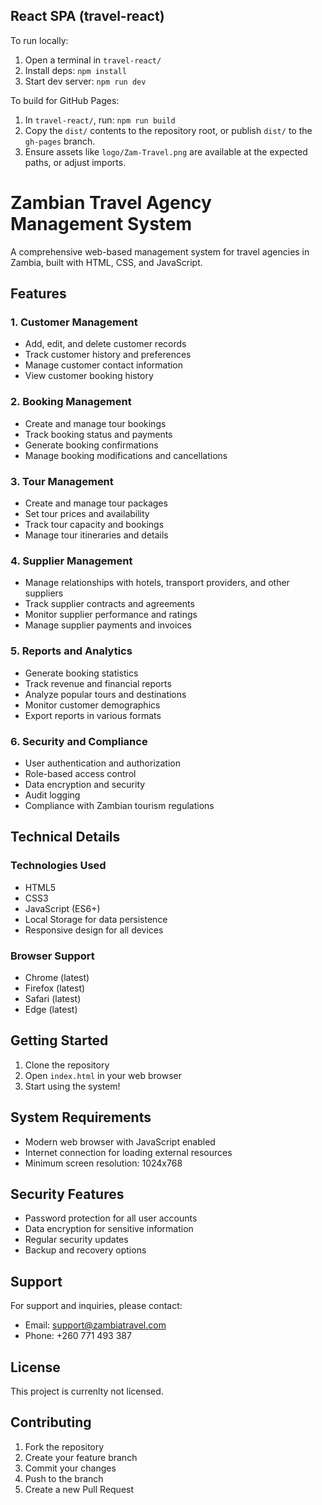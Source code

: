 ## React SPA (travel-react)

To run locally:

1. Open a terminal in `travel-react/`
2. Install deps: `npm install`
3. Start dev server: `npm run dev`

To build for GitHub Pages:

1. In `travel-react/`, run: `npm run build`
2. Copy the `dist/` contents to the repository root, or publish `dist/` to the `gh-pages` branch.
3. Ensure assets like `logo/Zam-Travel.png` are available at the expected paths, or adjust imports.

# Zambian Travel Agency Management System

A comprehensive web-based management system for travel agencies in Zambia, built with HTML, CSS, and JavaScript.

## Features

### 1. Customer Management
- Add, edit, and delete customer records
- Track customer history and preferences
- Manage customer contact information
- View customer booking history

### 2. Booking Management
- Create and manage tour bookings
- Track booking status and payments
- Generate booking confirmations
- Manage booking modifications and cancellations

### 3. Tour Management
- Create and manage tour packages
- Set tour prices and availability
- Track tour capacity and bookings
- Manage tour itineraries and details

### 4. Supplier Management
- Manage relationships with hotels, transport providers, and other suppliers
- Track supplier contracts and agreements
- Monitor supplier performance and ratings
- Manage supplier payments and invoices

### 5. Reports and Analytics
- Generate booking statistics
- Track revenue and financial reports
- Analyze popular tours and destinations
- Monitor customer demographics
- Export reports in various formats

### 6. Security and Compliance
- User authentication and authorization
- Role-based access control
- Data encryption and security
- Audit logging
- Compliance with Zambian tourism regulations

## Technical Details

### Technologies Used
- HTML5
- CSS3
- JavaScript (ES6+)
- Local Storage for data persistence
- Responsive design for all devices

### Browser Support
- Chrome (latest)
- Firefox (latest)
- Safari (latest)
- Edge (latest)

## Getting Started

1. Clone the repository
2. Open `index.html` in your web browser
3. Start using the system!

## System Requirements

- Modern web browser with JavaScript enabled
- Internet connection for loading external resources
- Minimum screen resolution: 1024x768

## Security Features

- Password protection for all user accounts
- Data encryption for sensitive information
- Regular security updates
- Backup and recovery options

## Support

For support and inquiries, please contact:
- Email: support@zambiatravel.com
- Phone: +260 771 493 387

## License

This project is currenlty not licensed.

## Contributing

1. Fork the repository
2. Create your feature branch
3. Commit your changes
4. Push to the branch
5. Create a new Pull Request 